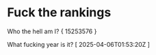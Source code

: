 # Fuck the rankings

Who the hell am I?
{ 15253576 }

What fucking year is it?
[ 2025-04-06T01:53:20Z ]
